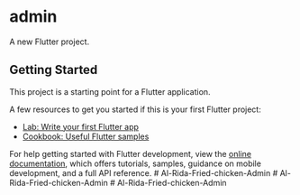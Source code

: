 # admin

A new Flutter project.

## Getting Started

This project is a starting point for a Flutter application.

A few resources to get you started if this is your first Flutter project:

- [Lab: Write your first Flutter app](https://docs.flutter.dev/get-started/codelab)
- [Cookbook: Useful Flutter samples](https://docs.flutter.dev/cookbook)

For help getting started with Flutter development, view the
[online documentation](https://docs.flutter.dev/), which offers tutorials,
samples, guidance on mobile development, and a full API reference.
#   A l - R i d a - F r i e d - c h i c k e n - A d m i n  
 #   A l - R i d a - F r i e d - c h i c k e n - A d m i n  
 #   A l - R i d a - F r i e d - c h i c k e n - A d m i n  
 